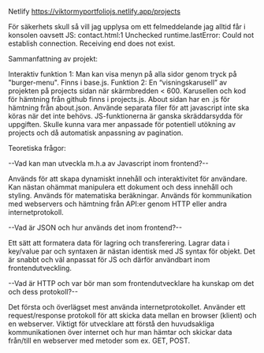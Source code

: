 Netlify
https://viktormyportfoliojs.netlify.app/projects

För säkerhets skull så vill jag upplysa om ett felmeddelande jag alltid får i konsolen oavsett JS: 
contact.html:1 Unchecked runtime.lastError: Could not establish connection. Receiving end does not exist.

Sammanfattning av projekt:

Interaktiv funktion 1: Man kan visa menyn på alla sidor genom tryck på "burger-menu". Finns i base.js.
Funktion 2: En “visningskarusell” av projekten på projects sidan när skärmbredden < 600. Karusellen och kod för hämtning från github finns i projects.js. 
About sidan har en .js för hämtning från about.json.
Använde separata filer för att javascript inte ska köras när det inte behövs.
JS-funktionerna är ganska skräddarsydda för uppgiften. Skulle kunna vara mer anpassade för potentiell utökning av projects och då automatisk anpassning av pagination. 

Teoretiska frågor:

--Vad kan man utveckla m.h.a av Javascript inom frontend?--

Används för att skapa dynamiskt innehåll och interaktivitet för
användare. Kan nästan ohämmat manipulera ett dokument och dess innehåll och styling. Används för matematiska beräkningar.
Används för kommunikation med webservers och hämtning från API:er genom HTTP eller andra internetprotokoll.

--Vad är JSON och hur används det inom frontend?--

Ett sätt att formatera data för lagring och transferering. Lagrar data i key/value par och syntaxen är nästan identisk med JS syntax för objekt. Det är snabbt och väl anpassat för JS och därför användbart inom frontendutveckling.

--Vad är HTTP och var bör man som frontendutvecklare ha kunskap om det och dess protokoll?--

Det första och överlägset mest använda internetprotokollet. Använder ett request/response protokoll för att skicka data mellan en browser (klient) och en webserver. 
Viktigt för utvecklare att förstå den huvudsakliga kommunikationen över internet och hur man hämtar och skickar data från/till en webserver med metoder som ex. GET, POST.

